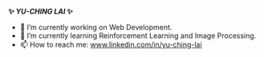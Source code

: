 **✨ _YU-CHING LAI_ ✨** 

- 🔭 I’m currently working on Web Development.
- 🌱 I’m currently learning Reinforcement Learning and Image Processing.
- 📫 How to reach me: www.linkedin.com/in/yu-ching-lai


<!-- 
- 👯 I’m looking to collaborate on ...
- 🤔 I’m looking for help with ...
- 💬 Ask me about ...
- ⚡ Fun fact: ...
- 😄 Pronouns: 
-->
